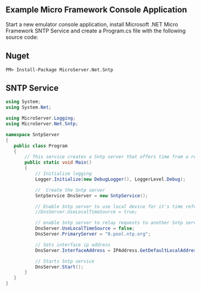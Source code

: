 Example Micro Framework Console Application
-------------------------------------------
Start a new emulator console application, install Microsoft .NET Micro Framework SNTP Service and create a Program.cs file
with the following source code:

Nuget
-----
```
PM> Install-Package MicroServer.Net.Sntp
```

## SNTP Service
 ```csharp
using System;
using System.Net;

using MicroServer.Logging;
using MicroServer.Net.Sntp;

namespace SntpServer
{
    public class Program
    {
        // This service creates a Sntp server that offers time from a relayed server or the local hardware
        public static void Main()
        {
            // Initialize logging
            Logger.Initialize(new DebugLogger(), LoggerLevel.Debug);

            //  Create the Sntp server
            SntpService DnsServer = new SntpService();

            // Enable Sntp server to use local device for it's time reference.
            //DnsServer.UseLocalTimeSource = true;

            // enable Sntp server to relay requests to another Sntp server.
            DnsServer.UseLocalTimeSource = false;
            DnsServer.PrimaryServer = "0.pool.ntp.org";

            // Sets interface ip address
            DnsServer.InterfaceAddress = IPAddress.GetDefaultLocalAddress();

            // Starts Sntp service
            DnsServer.Start();
        }
    }
}
 ```